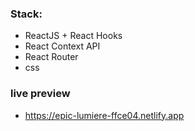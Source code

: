 ### Stack:
- ReactJS + React Hooks 
- React Context API
- React Router
- css

### live preview
- https://epic-lumiere-ffce04.netlify.app
